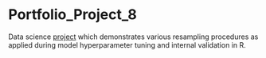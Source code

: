 # Portfolio_Project_8
Data science [project](https://johnpaulinepineda.github.io/Portfolio_Project_8/) which demonstrates various resampling procedures as applied during model hyperparameter tuning and internal validation in R.
